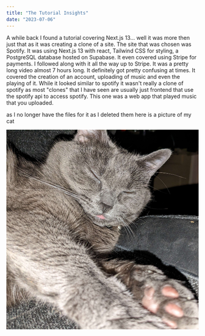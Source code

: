```yaml
---
title: "The Tutorial Insights"
date: "2023-07-06"
---
```


A while back I found a tutorial covering Next.js 13... well it was more then just that as it was creating a clone of a site. The site that was chosen was Spotify. It was using Next.js 13 with react, Tailwind CSS for styling, a PostgreSQL database hosted on Supabase. It even covered using Stripe for payments. I followed along with it all the way up to Stripe. It was a pretty long video almost 7 hours long. It definitely got pretty confusing at times. It covered the creation of an account, uploading of music and even the playing of it. While it looked similar to spotify it wasn't really a clone of spotify as most "clones" that I have seen are usually just frontend that use the spotify api to access spotify. This one was a web app that played music that you uploaded.

as I no longer have the files for it as I deleted them here is a picture of my cat

![Cat](../public/images/cat.jpg)
